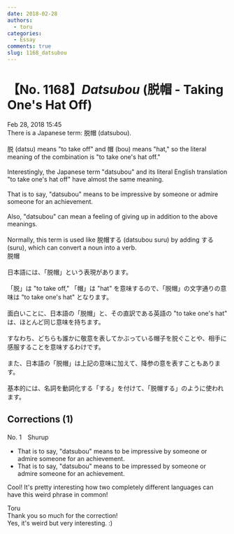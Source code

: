 ```yaml
---
date: 2018-02-28
authors:
  - toru
categories:
  - Essay
comments: true
slug: 1168_datsubou
---
```


# 【No. 1168】<strong><em>Datsubou</strong></em> (脱帽 - Taking One's Hat Off)
<div class="date">Feb 28, 2018 15:45</div>
<div id="post"><div id="body_show_ori">
There is a Japanese term: 脱帽 (datsubou).<br/><br/>脱 (datsu) means "to take off" and 帽 (bou) means "hat," so the literal meaning of the combination is "to take one's hat off."<br/><br/>Interestingly, the Japanese term "datsubou" and its literal English translation "to take one's hat off" have almost the same meaning.<br/><br/>That is to say, "datsubou" means to be impressive by someone or admire someone for an achievement.<br/><br/>Also, "datsubou" can mean a feeling of giving up in addition to the above meanings.<br/><br/>Normally, this term is used like 脱帽する (datsubou suru) by adding する (suru), which can convert a noun into a verb.
</div></div>

<!-- more -->

<div id="post_ja"><div id="body_show_mo">
脱帽<br/><br/>日本語には、「脱帽」という表現があります。<br/><br/>「脱」は "to take off," 「帽」は "hat" を意味するので、「脱帽」の文字通りの意味は "to take one's hat" となります。<br/><br/>面白いことに、日本語の「脱帽」と、その直訳である英語の "to take one's hat" は、ほとんど同じ意味を持ちます。<br/><br/>すなわち、どちらも誰かに敬意を表してかぶっている帽子を脱ぐことや、相手に感服することを意味するわけです。<br/><br/>また、日本語の「脱帽」は上記の意味に加えて、降参の意を表すこともあります。<br/><br/>基本的には、名詞を動詞化する「する」を付けて、「脱帽する」のように使われます。
</div></div>

## Corrections (1)
<div id="block"><div class="first_name"> No. 1　<span class="just_name">Shurup</span></div><div id="block2">
<ul class="correction_field">
<li class="incorrect">That is to say, "datsubou" means to be impressive by someone or admire someone for an achievement.</li>
<li class="corrected correct">
That is to say, "datsubou" means to be impress<span class="f_red">ed</span> by someone or admire someone for an achievement.
</li>
</ul>
<p class="comment_small">
 Cool! It's pretty interesting how two completely different languages can have this weird phrase in common!
</p>

</div><div class="name"><span class="just_name">Toru</span><br>
Thank you so much for the correction!<br/>Yes, it's weird but very interesting. :)
</div>
</div>
